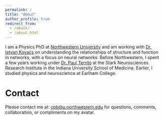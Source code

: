 ```yaml
---
permalink: /
title: "About"
author_profile: true
redirect_from: 
  - /about/
  - /about.html
---
```


I am a Physics PhD at [Northwestern University](https://physics.northwestern.edu/) and am working with [Dr. Istvan Kovacs](https://sites.northwestern.edu/kovacslab/) on understanding the relationships of structure and function in networks, with a focus on neural networks. Before Northwestern, I spent a few years working under [Dr. Paul Territo](https://medicine.iu.edu/faculty/6529/territo-paul) at the Stark Neurosciences Research Institute in the Indiana University School of Medicine. Earlier, I studied physics and neuroscience at Earlham College.

Contact 
======
Please contact me at: cpb@u.northwestern.edu for questions, comments, collaboration, or compliments on my avatar.